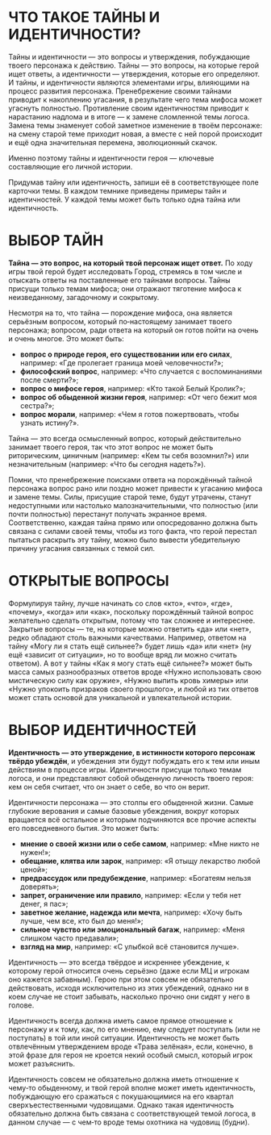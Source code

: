 # ЧТО ТАКОЕ ТАЙНЫ И ИДЕНТИЧНОСТИ?
Тайны и идентичности — это вопросы и утверждения, побуждающие твоего персонажа к действию. Тайны — это вопросы, на которые герой ищет ответы, а идентичности — утверждения, которые его определяют. И тайны, и идентичности являются элементами игры, влияющими на процесс развития персонажа. Пренебрежение своими тайнами приводит к накоплению угасания, в результате чего тема мифоса может угаснуть полностью. Противление своим идентичностям приводит к нарастанию надлома и в итоге — к замене сломленной темы логоса. Замена темы знаменует собой заметное изменение в твоём персонаже: на смену старой теме приходит новая, а вместе с ней порой происходит и ещё одна значительная перемена, эволюционный скачок.

Именно поэтому тайны и идентичности героя — ключевые составляющие его личной истории.

Придумав тайну или идентичность, запиши её в соответствующее поле карточки темы. В каждом темнике приведены примеры тайн и идентичностей. У каждой темы может быть только одна тайна или идентичность.

# ВЫБОР ТАЙН

**Тайна — это вопрос, на который твой персонаж ищет ответ.** По ходу игры твой герой будет исследовать Город, стремясь в том числе и отыскать ответы на поставленные его тайнами вопросы. Тайны присущи только темам мифоса; они отражают тяготение мифоса к неизведанному, загадочному и сокрытому.

Несмотря на то, что тайна — порождение мифоса, она является серьёзным вопросом, который по‑настоящему занимает твоего персонажа; вопросом, ради ответа на который он готов пойти на очень и очень многое. Это может быть:
- **вопрос о природе героя, его существовании или его силах**, например: «Где пролегает граница моей человечности?»;
- **философский вопрос**, например: «Что случается с воспоминаниями после смерти?»;
- **вопрос о мифосе героя**, например: «Кто такой Белый Кролик?»;
- **вопрос об обыденной жизни героя**, например: «От чего бежит моя сестра?»;
- **вопрос морали**, например: «Чем я готов пожертвовать, чтобы узнать истину?».

Тайна — это всегда осмысленный вопрос, который действительно занимает твоего героя, так что этот вопрос не может быть риторическим, циничным (например: «Кем ты себя возомнил?») или незначительным (например: «Что бы сегодня надеть?»).

Помни, что пренебрежение поисками ответа на порождённый тайной персонажа вопрос рано или поздно может привести к угасанию мифоса и замене темы. Силы, присущие старой теме, будут утрачены, станут недоступными или настолько малозначительными, что полностью (или почти полностью) перестанут получать экранное время. Соответственно, каждая тайна прямо или опосредованно должна быть связана с силами своей темы, чтобы из того факта, что герой перестал пытаться раскрыть эту тайну, можно было вывести убедительную причину угасания связанных с темой сил.

# ОТКРЫТЫЕ ВОПРОСЫ
Формулируя тайну, лучше начинать со слов «кто», «что», «где», «почему», «когда» или «как», поскольку порождённый тайной вопрос желательно сделать открытым, потому что так сложнее и интереснее. Закрытые вопросы — те, на которые можно ответить «да» или «нет», редко обладают столь важными качествами. Например, ответом на тайну «Могу ли я стать ещё сильнее?» будет лишь «да» или «нет» (ну ещё «зависит от ситуации», но то вообще вряд ли можно считать ответом). А вот у тайны «Как я могу стать ещё сильнее?» может быть масса самых разнообразных ответов вроде «Нужно использовать свою мистическую силу как оружие», «Нужно выпить кровь химеры» или «Нужно упокоить призраков своего прошлого», и любой из тих ответов может стать основой для уникальной и увлекательной истории.

# ВЫБОР ИДЕНТИЧНОСТЕЙ
**Идентичность — это утверждение, в истинности которого персонаж твёрдо убеждён**, и убеждения эти будут побуждать его к тем или иным действиям в процессе игры. Идентичности присущи только темам логоса, и они представляют собой обыденную личность твоего героя: кем он себя считает, что он знает о себе, во что он верит.

Идентичности персонажа — это столпы его обыденной жизни. Самые глубокие верования и самые базовые убеждения, вокруг которых вращается всё остальное и которым подчиняются все прочие аспекты его повседневного бытия. Это может быть:
- **мнение о своей жизни или о себе самом**, например: «Мне никто не нужен!»;
- **обещание, клятва или зарок**, например: «Я отыщу лекарство любой ценой»;
- **предрассудок или предубеждение**, например: «Богатеям нельзя доверять»;
- **запрет, ограничение или правило**, например: «Если у тебя нет денег, я пас»;
- **заветное желание, надежда или мечта**, например: «Хочу быть лучше, чем все, кто был до меня!»;
- **сильное чувство или эмоциональный багаж**, например: «Меня слишком часто предавали»;
- **взгляд на мир**, например: «С улыбкой всё становится лучше».

Идентичность — это всегда твёрдое и искреннее убеждение, к которому герой относится очень серьёзно (даже если МЦ и игрокам оно кажется забавным). Герою при этом совсем не обязательно действовать, исходя исключительно из этих убеждений, однако ни в коем случае не стоит забывать, насколько прочно они сидят у него в голове.

Идентичность всегда должна иметь самое прямое отношение к персонажу и к тому, как, по его мнению, ему следует поступать (или не поступать) в той или иной ситуации. Идентичность не может быть отвлечённым утверждением вроде «Трава зелёная», если, конечно, в этой фразе для героя не кроется некий особый смысл, который игрок может разъяснить.

Идентичность совсем не обязательно должна иметь отношение к чему‑то обыденному, и твой герой вполне может иметь идентичность, побуждающую его сражаться с покушающимися на его квартал сверхъестественными чудовищами. Однако такая идентичность обязательно должна быть связана с соответствующей темой логоса, в данном случае — с чем‑то вроде темы охотника на чудовищ (будни).